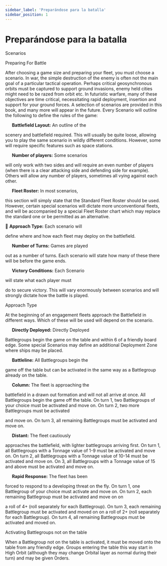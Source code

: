 ```yaml
---
sidebar_label: 'Preparándose para la batalla'
sidebar_position: 1
---
```


# Preparándose para la batalla

Scenarios

Preparing For Battle

After choosing a game size and preparing your fleet, you must choose a scenario. In war, the simple destruction of the enemy is often not the main goal of a particular tactical operation. Perhaps critical geosynchronous orbits must be captured to support ground invasions, enemy held cities might need to be razed from orbit etc. In futuristic warfare, many of these objectives are time critical, necessitating rapid deployment, insertion and support for your ground forces. A selection of scenarios are provided in this book, and many more will appear in the future. Every Scenario will outline the following to define the rules of the game:

`   `**Battlefield Layout:** An outline of the

scenery and battlefield required. This will usually be quite loose, allowing you to play the same scenario in wildly different conditions. However, some will require specific features such as space stations.

`   `**Number of players:** Some scenarios

will only work with two sides and will require an even number of players (when there is a clear attacking side and defending side for example). Others will allow any number of players, sometimes all vying against each other.

`   `**Fleet Roster:** In most scenarios,

this section will simply state that the Standard Fleet Roster should be used. However, certain special scenarios will dictate more unconventional fleets, and will be accompanied by a special Fleet Roster chart which may replace the standard one or be permitted as an alternative.

   **Approach Type:** Each scenario will

define where and how each fleet may deploy on the battlefield.

`   `**Number of Turns:** Games are played

out as a number of turns. Each scenario will state how many of these there will be before the game ends.

`   `**Victory Conditions:** Each Scenario

will state what each player must

do to secure victory. This will vary enormously between scenarios and will strongly dictate how the battle is played.

Approach Type

At the beginning of an engagement fleets approach the Battlefield in different ways. Which of these will be used will depend on the scenario.

`   `**Directly Deployed:** Directly Deployed

Battlegroups begin the game on the table and within 6  of a friendly board edge. Some special Scenarios may define an additional Deployment Zone where ships may be placed.

`   `**Battleline:** All Battlegroups begin the

game off the table but can be activated in the same way as a Battlegroup already on the table.

`   `**Column:** The fleet is approaching the

battlefield in a drawn out formation and will not all arrive at once. All Battlegroups begin the game off the table. On turn 1, two Battlegroups of your choice must be activated and move on. On turn 2, two more Battlegroups must be activated

and move on. On turn 3, all remaining Battlegroups must be activated and move on.

`   `**Distant:** The fleet cautiously

approaches the battlefield, with lighter battlegroups arriving first. On turn 1, all Battlegroups with a Tonnage value of 1-9 must be activated and move on. On turn 2, all Battlegroups with a Tonnage value of 10-14 must be activated and move on. On 3, all Battlegroups with a Tonnage value of 15 and above must be activated and move on.

`   `**Rapid Response:** The fleet has been

forced to respond to a developing threat on the fly. On turn 1, one Battlegroup of your choice must activate and move on. On turn 2, each remaining Battlegroup must be activated and move on on

a roll of 4+ (roll separately for each Battlegroup). On turn 3, each remaining Battlegroup must be activated and moved on on a roll of 2+ (roll separately for each Battlegroup). On turn 4, all remaining Battlegroups must be activated and moved on.

Activating Battlegroups not on the table

When a Battlegroup not on the table is activated, it must be moved onto the table from any friendly edge.  Groups entering the table this way start in High Orbit (although they may change Orbital layer as normal during their turn) and may be given Orders.
